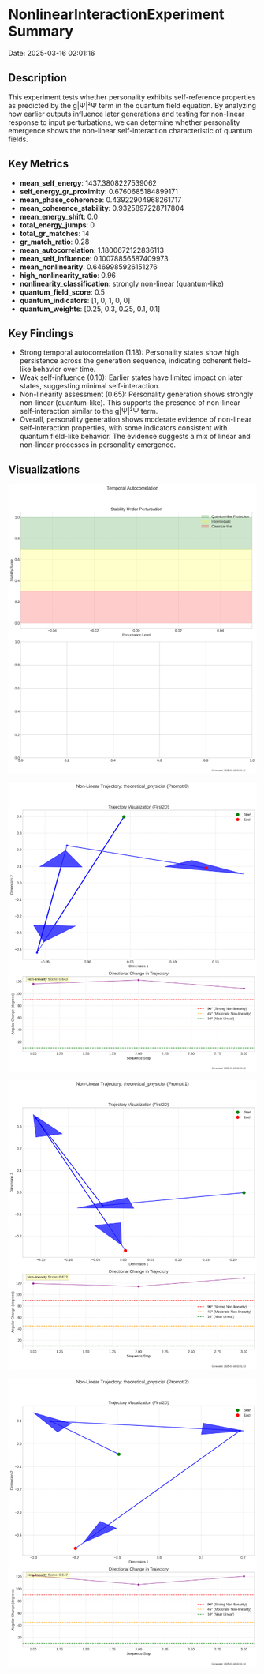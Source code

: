 # NonlinearInteractionExperiment Summary

Date: 2025-03-16 02:01:16

## Description

This experiment tests whether personality exhibits self-reference properties as predicted by the g|Ψ|²Ψ term in the quantum field equation. By analyzing how earlier outputs influence later generations and testing for non-linear response to input perturbations, we can determine whether personality emergence shows the non-linear self-interaction characteristic of quantum fields.

## Key Metrics

- **mean_self_energy**: 1437.3808227539062
- **self_energy_gr_proximity**: 0.6760685184899171
- **mean_phase_coherence**: 0.43922904968261717
- **mean_coherence_stability**: 0.9325897228717804
- **mean_energy_shift**: 0.0
- **total_energy_jumps**: 0
- **total_gr_matches**: 14
- **gr_match_ratio**: 0.28
- **mean_autocorrelation**: 1.1800672122836113
- **mean_self_influence**: 0.10078856587409973
- **mean_nonlinearity**: 0.6469985926151276
- **high_nonlinearity_ratio**: 0.96
- **nonlinearity_classification**: strongly non-linear (quantum-like)
- **quantum_field_score**: 0.5
- **quantum_indicators**: [1, 0, 1, 0, 0]
- **quantum_weights**: [0.25, 0.3, 0.25, 0.1, 0.1]

## Key Findings

- Strong temporal autocorrelation (1.18): Personality states show high persistence across the generation sequence, indicating coherent field-like behavior over time.
- Weak self-influence (0.10): Earlier states have limited impact on later states, suggesting minimal self-interaction.
- Non-linearity assessment (0.65): Personality generation shows strongly non-linear (quantum-like). This supports the presence of non-linear self-interaction similar to the g|Ψ|²Ψ term.
- Overall, personality generation shows moderate evidence of non-linear self-interaction properties, with some indicators consistent with quantum field-like behavior. The evidence suggests a mix of linear and non-linear processes in personality emergence.

## Visualizations

![autocorrelation](../visualizations/stability_001.png)

![trajectory_theoretical_physicist_0](../visualizations/nonlinear_trajectory_002.png)

![trajectory_theoretical_physicist_1](../visualizations/nonlinear_trajectory_003.png)

![trajectory_theoretical_physicist_2](../visualizations/nonlinear_trajectory_004.png)

